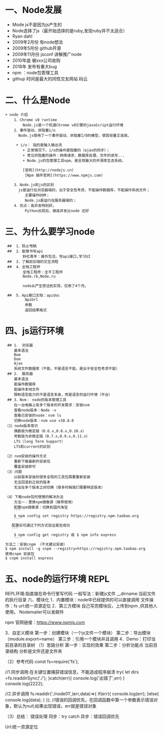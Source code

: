 
# 一、Node发展
   + Mode js不是因为js产生的
   + Node选择了js（最开始选择的是ruby,发现ruby并不太适合）
   +  Ryan dahl
   +  2009年2月份 有node想法
   +  2009年5月份 github开源
   +  2009年11月份 jsconf 讲解推广node
   +  2010年底 被xxx公司收购
   +  2018年 发布有重大bug
   +  npm ：node包管理工具
   +  githup 时间是最大的同性交友网站 码云

# 二、什么是Node
    + node 介绍
        1．Chrome v8 runtime
            Node.js是一个机遇Chrome v8引擎的javaScript运行环境
        2．事件驱动、非阻塞i/o
          Node.js使用了一个事件驱动、非阻塞I/O的模型，使其轻量又高效。

         + i/o： 指的是输入输出流
            + 正常情况下，i/o的操作是阻塞的（ajax的同步）；
            + 常见的阻塞的操作：网络请求，数据库处理，文件的读写...
            + Node.js的包管理工具npm，是全球最大的开源库生态系统。

            [官网](http://nodejs.cn)
             [Npm 插件官网](https://www.npmjs.com)

        3．Node.js和js的区别
          js是运行在浏览器端的，出于安全性考虑，不能操作数据库，不能操作系统文件；
             主要操作DOM；
             Node.js是运行在服务器端的；
        4．优点：高并发特别好。
             Python出现后，做高并发比node 还好

# 三、为什么要学习node
     ##  1．防止甩锅
     ##  2．能够书写api
            斜杠青年：接外包活，写api接口,学习UI
     ##  3．了解前后端的交互流程
     ##  4．全栈工程师
            全栈工程师：全干工程师
            Node.rb,Node.ru

            node从产生想法到实现，仅用了4个月。

     ##  5．Api接口文档：apidoc
             ApiUrl
             参数
             返回结果格式

# 四、js运行环境
     ## 1． 浏览器
        基本语法
        Bom
        Dom
        Ajax
        系统文件数据库（不能，不是语言不能，是出于安全性考虑不能）
     ## 2． 服务器
        基本语法
        能操作数据库
        能操作本地文件
        限制语言能力的不是语言本身，而是语言的运行环境（平台）
     ## 3．Nvm： node的版本管理工具
        在一台电脑上有多个版本的开发需求：安装nvm
        查看node版本：Node -v
        查看已安装的node：nvm ls
        切换node版本：nvm use v10.8.0
    （1）node版本常识
        偶数版为稳定版（0.6.x,0.8.x,0.10.x）
        奇数版为非稳定版（0.7.x,0.9.x,0.11.x）
        LTS（long Term Support）
        LTS和current的区别

    （2）nvm安装的操作方式
        重新下载最新的安装包
        覆盖安装即可
    （3）问题
        以前版本安装的很多全局的工具包需要重新安装
        无法回滚到之前的版本
        无法在多个版本之间切换（很多时候我们需要特定版本）

    （4）下载node包时很慢的解决办法
        方法一：更换npm镜像源（推荐使用）
        配置npm镜像源：切换到国内淘宝
        ```
        $ npm config set registry https://registry.npm.taobao.org
        ```
       配置后可通过下列方式验证是否成功
       ```
        $ npm config get registry 或 $ npm info express
        ```
    方法二：安装cnpm （不太建议安装）
    $ npm install -g cnpm --registry=https://registry.npm.taobao.org
    使用cnpm 安装包
    $ cnpm install express

# 五、node的运行环境 REPL
REPL环境:指直接在命令行里写代码
一般写法：新建js文件
__dirname:当前文件的执行目录
六、模块化
1．内置模块：node中已经提供的可以直接调用
文件操作：fs
url:统一资源定位
2．第三方模块
自己写完模块后，上传到npm ,供其他人使用。
Nodemailer可以发邮件

npm 官网链接：https://www.npmjs.com

3．自定义模块
第一步：创建模块（一个js文件一个模块）
第二步：导出模块（module.export=name）
第三步：引用一个模块并且调用
4．Demo：打印当前目录的目录树
（1）思路分析
第一步：实现的效果
第二步：分析功能点
当前目录结构
分析是文件还是文件夹

（2）参考代码
const fs=require('fs');

//1.同步调用:在关键位置捕获错误信息，不能造成程序崩溃
try{
    let dirs =fs.readdirSync('./');
}catch(err){
    console.log('出错了',err)
}
console.log(2222);

//2.异步调用
fs.readdir('./node01',(err,data)=>{
    if(err){
        console.log(err);
    }else{
        console.log(data);
    }
});
//错误的回调优先，在回调函数中第一个参数表示错误对象，默认为null;如果出现错误，err就是错误对象


（3）总结：
错误处理 同步：try catch 异步：错误回调优先


Url:统一资源定位
































